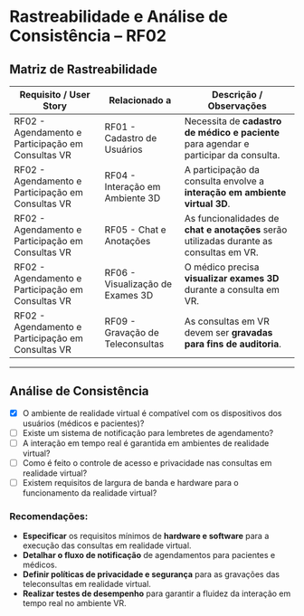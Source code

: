 # Rastreabilidade e Análise de Consistência – RF02

## Matriz de Rastreabilidade

| Requisito / User Story | Relacionado a | Descrição / Observações |
|------------------------|---------------|--------------------------|
| RF02 - Agendamento e Participação em Consultas VR | RF01 - Cadastro de Usuários | Necessita de **cadastro de médico e paciente** para agendar e participar da consulta. |
| RF02 - Agendamento e Participação em Consultas VR | RF04 - Interação em Ambiente 3D | A participação da consulta envolve a **interação em ambiente virtual 3D**. |
| RF02 - Agendamento e Participação em Consultas VR | RF05 - Chat e Anotações | As funcionalidades de **chat e anotações** serão utilizadas durante as consultas em VR. |
| RF02 - Agendamento e Participação em Consultas VR | RF06 - Visualização de Exames 3D | O médico precisa **visualizar exames 3D** durante a consulta em VR. |
| RF02 - Agendamento e Participação em Consultas VR | RF09 - Gravação de Teleconsultas | As consultas em VR devem ser **gravadas para fins de auditoria**. |

---

## Análise de Consistência

- [x] O ambiente de realidade virtual é compatível com os dispositivos dos usuários (médicos e pacientes)?
- [ ] Existe um sistema de notificação para lembretes de agendamento?
- [ ] A interação em tempo real é garantida em ambientes de realidade virtual?
- [ ] Como é feito o controle de acesso e privacidade nas consultas em realidade virtual?
- [ ] Existem requisitos de largura de banda e hardware para o funcionamento da realidade virtual?

### Recomendações:

- **Especificar** os requisitos mínimos de **hardware e software** para a execução das consultas em realidade virtual.
- **Detalhar o fluxo de notificação** de agendamentos para pacientes e médicos.
- **Definir políticas de privacidade e segurança** para as gravações das teleconsultas em realidade virtual.
- **Realizar testes de desempenho** para garantir a fluidez da interação em tempo real no ambiente VR.
